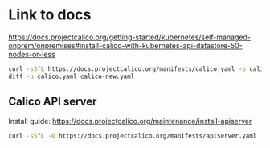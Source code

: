 # Link to docs

  https://docs.projectcalico.org/getting-started/kubernetes/self-managed-onprem/onpremises#install-calico-with-kubernetes-api-datastore-50-nodes-or-less

  ```bash
  curl -sSfL https://docs.projectcalico.org/manifests/calico.yaml -o calico-new.yaml
  diff -u calico.yaml calico-new.yaml
  ```

## Calico API server

  Install guide: https://docs.projectcalico.org/maintenance/install-apiserver

  ```bash
  curl -sSfL -O https://docs.projectcalico.org/manifests/apiserver.yaml
  ```
